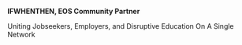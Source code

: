 **IFWHENTHEN, EOS Community Partner**

Uniting Jobseekers, Employers, and Disruptive Education On A Single Network